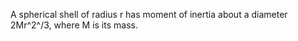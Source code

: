 A spherical shell of radius r has moment of inertia about a diameter
2Mr^2^/3, where M is its mass.
